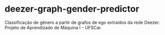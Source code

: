 # deezer-graph-gender-predictor
Classificação de gênero a partir de grafos de ego extraídos da rede Deezer. Projeto de Aprendizado de Máquina I - UFSCar.
